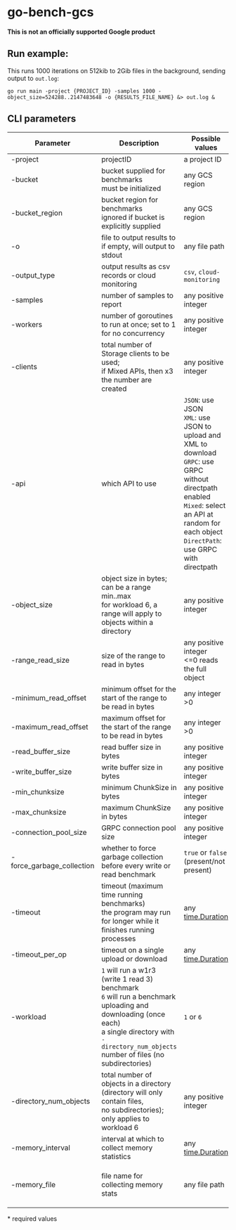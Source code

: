 # go-bench-gcs
**This is not an officially supported Google product**

## Run example:
This runs 1000 iterations on 512kib to 2Gib files in the background, sending output to `out.log`:

`go run main -project {PROJECT_ID} -samples 1000 -object_size=524288..2147483648 -o {RESULTS_FILE_NAME} &> out.log &`


## CLI parameters

| Parameter | Description | Possible values | Default |
| --------- | ----------- | --------------- |:-------:|
| -project | projectID | a project ID | * |
| -bucket | bucket supplied for benchmarks <br> must be initialized | any GCS region | will create a randomly named bucket |
| -bucket_region | bucket region for benchmarks <br> ignored if bucket is explicitly supplied | any GCS region | `US-WEST1` |
| -o | file to output results to <br> if empty, will output to stdout | any file path | stdout |
| -output_type | output results as csv records or cloud monitoring | `csv`, `cloud-monitoring` | `cloud-monitoring` |
| -samples | number of samples to report | any positive integer | `8000` |
| -workers | number of goroutines to run at once; set to 1 for no concurrency | any positive integer | `16` |
| -clients | total number of Storage clients to be used; <br> if Mixed APIs, then x3 the number are created | any positive integer | `1` |
| -api | which API to use | `JSON`: use JSON <br> `XML`: use JSON to upload and XML to download <br> `GRPC`: use GRPC without directpath enabled <br> `Mixed`: select an API at random for each object <br> `DirectPath`: use GRPC with directpath | `Mixed` |
| -object_size | object size in bytes; can be a range min..max <br> for workload 6, a range will apply to objects within a directory | any positive integer | `1 048 576` (1 MiB) |
| -range_read_size | size of the range to read in bytes | any positive integer <br> <=0 reads the full object | `0` |
| -minimum_read_offset | minimum offset for the start of the range to be read in bytes | any integer >0 | `0` |
| -maximum_read_offset | maximum offset for the start of the range to be read in bytes | any integer >0 | `0` |
| -read_buffer_size | read buffer size in bytes | any positive integer | `4096` for HTTP <br> `32768` for GRPC |
| -write_buffer_size | write buffer size in bytes | any positive integer | `4096` for HTTP <br> `32768` for GRPC |
| -min_chunksize | minimum ChunkSize in bytes | any positive integer | `16 384` (16 MiB) |
| -max_chunksize | maximum ChunkSize in bytes | any positive integer | `16 384` (16 MiB) |
| -connection_pool_size | GRPC connection pool size | any positive integer | 4 |
| -force_garbage_collection | whether to force garbage collection <br> before every write or read benchmark |  `true` or `false` (present/not present) | `false` |
| -timeout | timeout (maximum time running benchmarks) <br> the program may run for longer while it finishes running processes | any [time.Duration](https://pkg.go.dev/time#Duration) | `1h` |
| -timeout_per_op | timeout on a single upload or download | any [time.Duration](https://pkg.go.dev/time#Duration) | `5m` |
| -workload | `1` will run a w1r3 (write 1 read 3) benchmark <br> `6` will run a benchmark uploading and downloading (once each) <br> a single directory with `-directory_num_objects` number of files (no subdirectories)  | `1` or `6` | `1` |
| -directory_num_objects | total number of objects in a directory (directory will only contain files, <br> no subdirectories); only applies to workload 6 | any positive integer | `1000` |
| -memory_interval | interval at which to collect memory statistics |  any [time.Duration](https://pkg.go.dev/time#Duration) | `5h` | 
| -memory_file | file name for collecting memory stats | any file path | stdout if output type is CloudMonitoring, otherwise `mem.csv` |
\* required values

